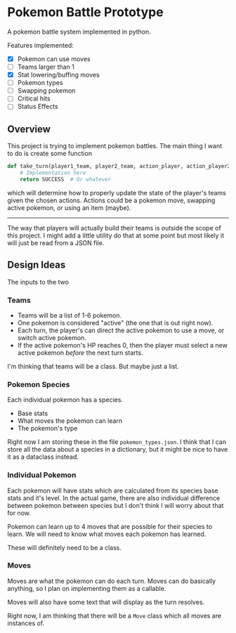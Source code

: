 # Pokemon Battle Prototype

A pokemon battle system implemented in python.

Features implemented:

- [x] Pokemon can use moves
- [ ] Teams larger than 1
- [x] Stat lowering/buffing moves
- [ ] Pokemon types
- [ ] Swapping pokemon
- [ ] Critical hits
- [ ] Status Effects

## Overview

This project is trying to implement pokemon battles.
The main thing I want to do is create some function 

```python
def take_turn(player1_team, player2_team, action_player, action_player2):
    # Implementation here
    return SUCCESS  # Or whatever
```

which will determine how to properly update the state of the
player's teams given the chosen actions. Actions could be
a pokemon move, swapping active pokemon, or using an item (maybe).

---

The way that players will actually build their teams is outside the scope of this
project. I might add a little utility do that at some point but most likely
it will just be read from a JSON file.

## Design Ideas

The inputs to the two 

### Teams

* Teams will be a list of 1-6 pokemon.
* One pokemon is considered "active" (the one that is out right now).
* Each turn, the player's can direct the active pokemon to use a move,
or switch active pokemon.
* If the active pokemon's HP reaches 0, then the player must select a new active
pokemon _before_ the next turn starts.


I'm thinking that teams will be a class. But maybe just a list.


### Pokemon Species

Each individual pokemon has a species.

* Base stats
* What moves the pokemon can learn
* The pokemon's type

Right now I am storing these in the file `pokemon_types.json`.
I think that I can store all the data about a species in a dictionary, 
but it might be nice to have it as a dataclass instead.

### Individual Pokemon

Each pokemon will have stats which are calculated from its species base
stats and it's level. In the actual game, there are also individual
difference between pokemon between species but I don't think I will
worry about that for now.

Pokemon can learn up to 4 moves that are possible for their species to learn.
We will need to know what moves each pokemon has learned.

These will definitely need to be a class.

### Moves

Moves are what the pokemon can do each turn.
Moves can do basically anything, so I plan on implementing them
as a callable.

Moves will also have some text that will display as the turn resolves.

Right now, I am thinking that there will be a `Move` class which all moves
are instances of.